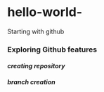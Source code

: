 # hello-world-
Starting with github
<h3> Exploring Github features</h3>
<h4><i><b>creating repository</b></i></h4>
  <h5>branch creation</h5>
